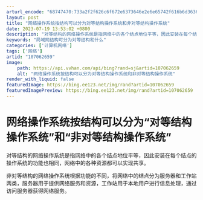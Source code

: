 ```yaml
---
arturl_encode: "68747470:733a2f2f626c6f672e6373646e2e6e65742f616b6d3636362f:61727469636c652f64657461696c732f313037303632363539"
layout: post
title: "网络操作系统按结构可以分为对等结构操作系统和非对等结构操作系统"
date: 2023-07-19 13:53:02 +0800
description: "对等结构的网络操作系统是指网络中的各个结点地位平等，因此安装在每个结点的操作系统的功"
keywords: "局域网结构可分为对等结构和什么"
categories: ['计算机网络']
tags: ['网络']
artid: "107062659"
image:
    path: https://api.vvhan.com/api/bing?rand=sj&artid=107062659
    alt: "网络操作系统按结构可以分为对等结构操作系统和非对等结构操作系统"
render_with_liquid: false
featuredImage: https://bing.ee123.net/img/rand?artid=107062659
featuredImagePreview: https://bing.ee123.net/img/rand?artid=107062659
---
```


# 网络操作系统按结构可以分为“对等结构操作系统”和“非对等结构操作系统”

对等结构的网络操作系统是指网络中的各个结点地位平等，因此安装在每个结点的操作系统的功能也相同，网络中的各种资源都可以实现共享。

非对等结构的网络操作系统根据功能的不同，将网络中的结点分为服务器和工作站两类，服务器用于提供网络服务和资源，工作站用于本地用户进行信息处理，通过访问服务器获得网络服务。